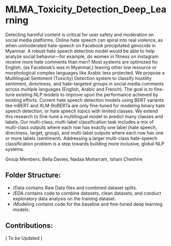 # MLMA_Toxicity_Detection_Deep_Learning

Detecting harmful content is critical for user safety and moderation on social media platforms. Online hate speech can spiral into real violence, as when unmoderated hate-speech on Facebook precipitated genocide in Myanmar. A robust hate speech detection model would be able to help analyze social behavior—for example, do women in fitness on instagram receive more hate comments than men? Most systems are optimized for English, (as Facebook’s was in Myanmar,) leaving other low resource or morphological complex languages like Arabic less protected. We propose a Multilingual Sentiment (Toxicity) Detection system to classify hostility sentiment, directness, and hate-targeted groups in social media comments across multiple languages (English, Arabic and French). The goal is to fine-tune existing NLP models to improve upon the performance achieved by existing efforts. Current hate speech detection models using BERT variants like mBERT and XLM-RoBERTa are only fine-tuned for modeling binary hate speech detection, or hate speech topics with limited classes. We extend this research to fine-tune a multilingual model to predict many classes and labels. Our multi-class, multi-label classification task includes a mix of multi-class outputs where each row has exactly one label (hate speech, directness, target, group), and multi-label outputs where each row has one or more labels (sentiment). Addressing a larger multi-class hate-speech classification problem is a step towards building more inclusive, global NLP systems.

Group Members: Bella Davies, Nadaa Moharram, Ishani Cheshire

## Folder Structure:
- /Data contains Raw Data files and combined dataset splits.
- /EDA contains code to combine datasets, clean datasets, and conduct exploratory data analysis on the training dataset.
- /Modeling contains code for the baseline and fine-tuned deep learning models.

## Contributions:
( To be Updated )